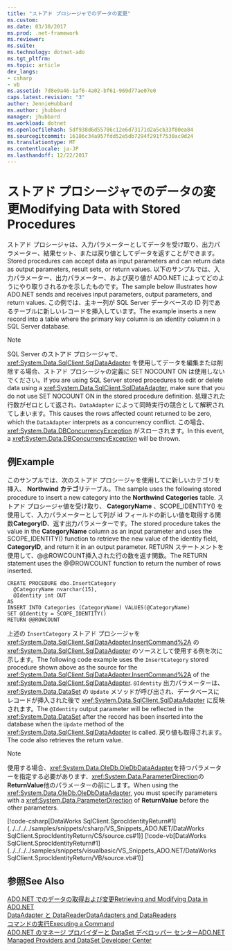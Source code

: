 ```yaml
---
title: "ストアド プロシージャでのデータの変更"
ms.custom: 
ms.date: 03/30/2017
ms.prod: .net-framework
ms.reviewer: 
ms.suite: 
ms.technology: dotnet-ado
ms.tgt_pltfrm: 
ms.topic: article
dev_langs:
- csharp
- vb
ms.assetid: 7d8e9a46-1af6-4a02-bf61-969d77ae07e0
caps.latest.revision: "3"
author: JennieHubbard
ms.author: jhubbard
manager: jhubbard
ms.workload: dotnet
ms.openlocfilehash: 5df938d6d55786c12e6d73171d2a5cb33f80ea84
ms.sourcegitcommit: 16186c34a957fdd52e5db7294f291f7530ac9d24
ms.translationtype: MT
ms.contentlocale: ja-JP
ms.lasthandoff: 12/22/2017
---
```

# <a name="modifying-data-with-stored-procedures"></a><span data-ttu-id="8c2e1-102">ストアド プロシージャでのデータの変更</span><span class="sxs-lookup"><span data-stu-id="8c2e1-102">Modifying Data with Stored Procedures</span></span>
<span data-ttu-id="8c2e1-103">ストアド プロシージャは、入力パラメーターとしてデータを受け取り、出力パラメーター、結果セット、または戻り値としてデータを返すことができます。</span><span class="sxs-lookup"><span data-stu-id="8c2e1-103">Stored procedures can accept data as input parameters and can return data as output parameters, result sets, or return values.</span></span> <span data-ttu-id="8c2e1-104">以下のサンプルでは、入力パラメーター、出力パラメーター、および戻り値が ADO.NET によってどのようにやり取りされるかを示したものです。</span><span class="sxs-lookup"><span data-stu-id="8c2e1-104">The sample below illustrates how ADO.NET sends and receives input parameters, output parameters, and return values.</span></span> <span data-ttu-id="8c2e1-105">この例では、主キー列が SQL Server データベースの ID 列であるテーブルに新しいレコードを挿入しています。</span><span class="sxs-lookup"><span data-stu-id="8c2e1-105">The example inserts a new record into a table where the primary key column is an identity column in a SQL Server database.</span></span>  
  
> [!NOTE]
>  <span data-ttu-id="8c2e1-106">SQL Server のストアド プロシージャで、<xref:System.Data.SqlClient.SqlDataAdapter> を使用してデータを編集または削除する場合、ストアド プロシージャの定義に SET NOCOUNT ON は使用しないでください。</span><span class="sxs-lookup"><span data-stu-id="8c2e1-106">If you are using SQL Server stored procedures to edit or delete data using a <xref:System.Data.SqlClient.SqlDataAdapter>, make sure that you do not use SET NOCOUNT ON in the stored procedure definition.</span></span> <span data-ttu-id="8c2e1-107">処理された行数がゼロとして返され、`DataAdapter` によって同時実行の競合として解釈されてしまいます。</span><span class="sxs-lookup"><span data-stu-id="8c2e1-107">This causes the rows affected count returned to be zero, which the `DataAdapter` interprets as a concurrency conflict.</span></span> <span data-ttu-id="8c2e1-108">この場合、<xref:System.Data.DBConcurrencyException> がスローされます。</span><span class="sxs-lookup"><span data-stu-id="8c2e1-108">In this event, a <xref:System.Data.DBConcurrencyException> will be thrown.</span></span>  
  
## <a name="example"></a><span data-ttu-id="8c2e1-109">例</span><span class="sxs-lookup"><span data-stu-id="8c2e1-109">Example</span></span>  
 <span data-ttu-id="8c2e1-110">このサンプルでは、次のストアド プロシージャを使用してに新しいカテゴリを挿入、 **Northwind** **カテゴリ**テーブル。</span><span class="sxs-lookup"><span data-stu-id="8c2e1-110">The sample uses the following stored procedure to insert a new category into the **Northwind** **Categories** table.</span></span> <span data-ttu-id="8c2e1-111">ストアド プロシージャ値を受け取り、 **CategoryName** 、SCOPE_IDENTITY() を使用して、入力パラメーターとして列が id フィールドの新しい値を取得する関数**CategoryID**、返す出力パラメーターです。</span><span class="sxs-lookup"><span data-stu-id="8c2e1-111">The stored procedure takes the value in the **CategoryName** column as an input parameter and uses the SCOPE_IDENTITY() function to retrieve the new value of the identity field, **CategoryID**, and return it in an output parameter.</span></span> <span data-ttu-id="8c2e1-112">RETURN ステートメントを使用して、@@ROWCOUNT挿入された行の数を返す関数。</span><span class="sxs-lookup"><span data-stu-id="8c2e1-112">The RETURN statement uses the @@ROWCOUNT function to return the number of rows inserted.</span></span>  
  
```  
CREATE PROCEDURE dbo.InsertCategory  
  @CategoryName nvarchar(15),  
  @Identity int OUT  
AS  
INSERT INTO Categories (CategoryName) VALUES(@CategoryName)  
SET @Identity = SCOPE_IDENTITY()  
RETURN @@ROWCOUNT  
```  
  
 <span data-ttu-id="8c2e1-113">上述の `InsertCategory` ストアド プロシージャを <xref:System.Data.SqlClient.SqlDataAdapter.InsertCommand%2A> の <xref:System.Data.SqlClient.SqlDataAdapter> のソースとして使用する例を次に示します。</span><span class="sxs-lookup"><span data-stu-id="8c2e1-113">The following code example uses the `InsertCategory` stored procedure shown above as the source for the <xref:System.Data.SqlClient.SqlDataAdapter.InsertCommand%2A> of the <xref:System.Data.SqlClient.SqlDataAdapter>.</span></span> <span data-ttu-id="8c2e1-114">`@Identity` 出力パラメーターは、<xref:System.Data.DataSet> の `Update` メソッドが呼び出され、データベースにレコードが挿入された後で <xref:System.Data.SqlClient.SqlDataAdapter> に反映されます。</span><span class="sxs-lookup"><span data-stu-id="8c2e1-114">The `@Identity` output parameter will be reflected in the <xref:System.Data.DataSet> after the record has been inserted into the database when the `Update` method of the <xref:System.Data.SqlClient.SqlDataAdapter> is called.</span></span> <span data-ttu-id="8c2e1-115">戻り値も取得されます。</span><span class="sxs-lookup"><span data-stu-id="8c2e1-115">The code also retrieves the return value.</span></span>  
  
> [!NOTE]
>  <span data-ttu-id="8c2e1-116">使用する場合、<xref:System.Data.OleDb.OleDbDataAdapter>を持つパラメーターを指定する必要があります、<xref:System.Data.ParameterDirection>の**ReturnValue**他のパラメーターの前にします。</span><span class="sxs-lookup"><span data-stu-id="8c2e1-116">When using the <xref:System.Data.OleDb.OleDbDataAdapter>, you must specify parameters with a <xref:System.Data.ParameterDirection> of **ReturnValue** before the other parameters.</span></span>  
  
 [!code-csharp[DataWorks SqlClient.SprocIdentityReturn#1](../../../../samples/snippets/csharp/VS_Snippets_ADO.NET/DataWorks SqlClient.SprocIdentityReturn/CS/source.cs#1)]
 [!code-vb[DataWorks SqlClient.SprocIdentityReturn#1](../../../../samples/snippets/visualbasic/VS_Snippets_ADO.NET/DataWorks SqlClient.SprocIdentityReturn/VB/source.vb#1)]  
  
## <a name="see-also"></a><span data-ttu-id="8c2e1-117">参照</span><span class="sxs-lookup"><span data-stu-id="8c2e1-117">See Also</span></span>  
 [<span data-ttu-id="8c2e1-118">ADO.NET でのデータの取得および変更</span><span class="sxs-lookup"><span data-stu-id="8c2e1-118">Retrieving and Modifying Data in ADO.NET</span></span>](../../../../docs/framework/data/adonet/retrieving-and-modifying-data.md)  
 [<span data-ttu-id="8c2e1-119">DataAdapter と DataReader</span><span class="sxs-lookup"><span data-stu-id="8c2e1-119">DataAdapters and DataReaders</span></span>](../../../../docs/framework/data/adonet/dataadapters-and-datareaders.md)  
 [<span data-ttu-id="8c2e1-120">コマンドの実行</span><span class="sxs-lookup"><span data-stu-id="8c2e1-120">Executing a Command</span></span>](../../../../docs/framework/data/adonet/executing-a-command.md)  
 [<span data-ttu-id="8c2e1-121">ADO.NET のマネージ プロバイダーと DataSet デベロッパー センター</span><span class="sxs-lookup"><span data-stu-id="8c2e1-121">ADO.NET Managed Providers and DataSet Developer Center</span></span>](http://go.microsoft.com/fwlink/?LinkId=217917)
